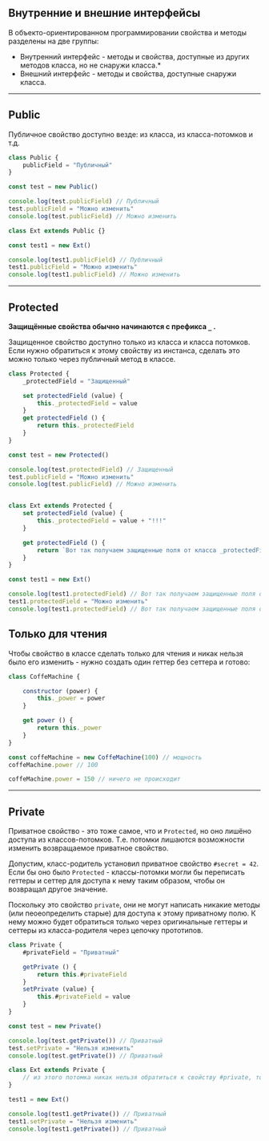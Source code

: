 ## Внутренние и внешние интерфейсы

В объекто-ориентированном программировании свойства и методы разделены на две группы: 
* Внутренний интерфейс - методы и свойства, доступные из других методов класса, но не снаружи класса.*
* Внешний интерфейс - методы и свойства, доступные снаружи класса.

***
## Public

Публичное свойство доступно везде: из класса, из класса-потомков и т.д.

```javascript
class Public {
    publicField = "Публичный"
}

const test = new Public()

console.log(test.publicField) // Публичный
test.publicField = "Можно изменить"
console.log(test.publicField) // Можно изменить

class Ext extends Public {}

const test1 = new Ext()

console.log(test1.publicField) // Публичный
test1.publicField = "Можно изменить"
console.log(test1.publicField) // Можно изменить
```
***

## Protected

**Защищённые свойства обычно начинаются с префикса `_` .**

Защищенное свойство доступно только из класса и класса потомков. Если нужно обратиться к этому свойству из инстанса, сделать это можно только через публичный метод в классе.

```javascript
class Protected {
    _protectedField = "Защищенный"

    set protectedField (value) {
        this._protectedField = value
    }
    get protectedField () {
        return this._protectedField
    }
}

const test = new Protected()

console.log(test.protectedField) // Защищенный
test.publicField = "Можно изменить"
console.log(test.publicField) // Можно изменить


class Ext extends Protected {
    set protectedField (value) {
        this._protectedField = value + "!!!"
    }

    get protectedField () {
        return `Вот так получаем защищенные поля от класса _protectedField === ${this._protectedField}`
    }
}

const test1 = new Ext()

console.log(test1.protectedField) // Вот так получаем защищенные поля от класса _protectedField === Защищенный
test1.protectedField = "Можно изменить"
console.log(test1.protectedField) // Вот так получаем защищенные поля от класса _protectedField === Можно изменить!!!
```

## Только для чтения

Чтобы свойство в классе сделать только для чтения и никак нельзя было его изменить - нужно создать один геттер без сеттера и готово: 

```javascript
class CoffeMachine {

    constructor (power) {
        this._power = power
    }

    get power () {
        return this._power
    }
}

const coffeMachine = new CoffeMachine(100) // мощность
coffeMachine.power // 100

coffeMachine.power = 150 // ничего не происходит
```
***

## Private

Приватное свойство - это тоже самое, что и `Protected`, но оно лишёно доступа из классов-потомков. Т.е. потомки лишаются возможности изменить возвращаемое приватное свойство. 

Допустим, класс-родитель установил приватное свойство `#secret = 42`. Если бы оно было `Protected` - классы-потомки могли бы переписать геттеры и сеттер для доступа к нему таким образом, чтобы он возвращал другое значение.

Поскольку это свойство `private`, они не могут написать никакие методы (или пеоеопределить старые) для доступа к этому приватному полю. К нему можно будет обратиться только через оригинальные геттеры и сеттеры из класса-родителя через цепочку прототипов.

```javascript
class Private {
    #privateField = "Приватный"

    getPrivate () {
        return this.#privateField
    }
    setPrivate (value) {
        this.#privateField = value
    }
}

const test = new Private()

console.log(test.getPrivate()) // Приватный
test.setPrivate = "Нельзя изменить"
console.log(test.getPrivate()) // Приватный

class Ext extends Private {
    // из этого потомка никак нельзя обратиться к свойству #private, только через родительские методы
}

test1 = new Ext()

console.log(test1.getPrivate()) // Приватный
test1.setPrivate = "Нельзя изменить"
console.log(test1.getPrivate()) // Приватный

```